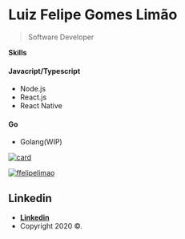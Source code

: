 
# Luiz Felipe Gomes Limão

>Software Developer

**Skills**

#### Javacript/Typescript
- Node.js
- React.js
- React Native

#### Go
- Golang(WIP)

[![card](https://github-readme-stats.vercel.app/api?username=ffelipelimao&theme=dark&show_icons=true)](https://github.com/ffelipelimao/)

[![ffelipelimao](https://github-readme-stats.vercel.app/api/top-langs/?username=ffelipelimao&hide=html&layout=compact&theme=dark&langs_count=10)](https://github.com/ffelipelimao/)

## Linkedin

- **[Linkedin](https://www.linkedin.com/in/luiz-felipe-limao/)**
- Copyright 2020 ©.
